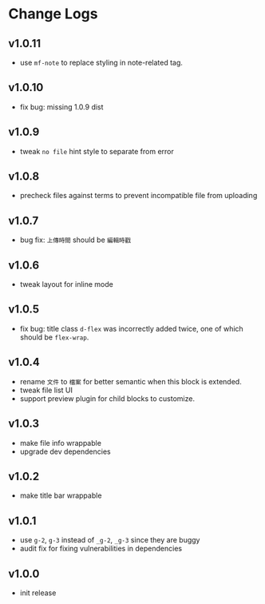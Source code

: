# Change Logs

## v1.0.11

 - use `mf-note` to replace styling in note-related tag.


## v1.0.10

 - fix bug: missing 1.0.9 dist 


## v1.0.9

 - tweak `no file` hint style to separate from error


## v1.0.8

 - precheck files against terms to prevent incompatible file from uploading


## v1.0.7

 - bug fix: `上傳時間` should be `編輯時戳`


## v1.0.6

 - tweak layout for inline mode


## v1.0.5

 - fix bug: title class `d-flex` was incorrectly added twice, one of which should be `flex-wrap`.


## v1.0.4

 - rename `文件` to `檔案` for better semantic when this block is extended.
 - tweak file list UI
 - support preview plugin for child blocks to customize.


## v1.0.3

 - make file info wrappable
 - upgrade dev dependencies


## v1.0.2

 - make title bar wrappable


## v1.0.1

 - use `g-2`, `g-3` instead of `_g-2`, `_g-3` since they are buggy
 - audit fix for fixing vulnerabilities in dependencies


## v1.0.0

 - init release

